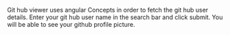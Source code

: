 Git hub viewer uses angular Concepts in order to fetch the git hub user details.
Enter your git hub user name in the search bar and click submit.
You will be able to see your github profile picture.
